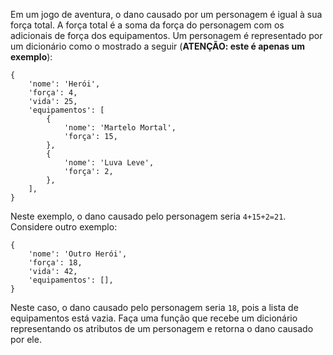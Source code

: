 Em um jogo de aventura, o dano causado por um personagem é igual à sua força total. A força total é a soma da força do personagem com os adicionais de força dos equipamentos. Um personagem é 
representado por um dicionário como o mostrado a seguir (**ATENÇÃO: este é apenas um exemplo**):

```
{
    'nome': 'Herói',
    'força': 4,
    'vida': 25,
    'equipamentos': [
        {
            'nome': 'Martelo Mortal',
            'força': 15, 
        },
        {
            'nome': 'Luva Leve',
            'força': 2, 
        },
    ],
}
```

Neste exemplo, o dano causado pelo personagem seria `4+15+2=21`. Considere outro exemplo:

```
{
    'nome': 'Outro Herói',
    'força': 18,
    'vida': 42,
    'equipamentos': [],
}
```

Neste caso, o dano causado pelo personagem seria `18`, pois a lista de equipamentos está vazia.
Faça uma função que recebe um dicionário representando os atributos de um personagem e retorna o dano causado por ele.